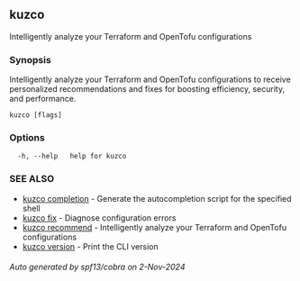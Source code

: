## kuzco

Intelligently analyze your Terraform and OpenTofu configurations

### Synopsis

Intelligently analyze your Terraform and OpenTofu configurations to receive personalized recommendations and fixes for boosting efficiency, security, and performance.

```
kuzco [flags]
```

### Options

```
  -h, --help   help for kuzco
```

### SEE ALSO

* [kuzco completion](kuzco_completion.md)	 - Generate the autocompletion script for the specified shell
* [kuzco fix](kuzco_fix.md)	 - Diagnose configuration errors
* [kuzco recommend](kuzco_recommend.md)	 - Intelligently analyze your Terraform and OpenTofu configurations
* [kuzco version](kuzco_version.md)	 - Print the CLI version

###### Auto generated by spf13/cobra on 2-Nov-2024
